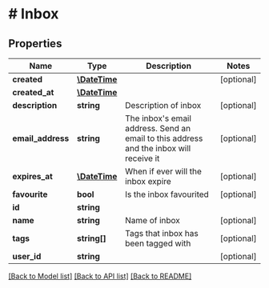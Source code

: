# # Inbox

## Properties

Name | Type | Description | Notes
------------ | ------------- | ------------- | -------------
**created** | [**\DateTime**](\DateTime.md) |  | [optional] 
**created_at** | [**\DateTime**](\DateTime.md) |  | 
**description** | **string** | Description of inbox | [optional] 
**email_address** | **string** | The inbox&#39;s email address. Send an email to this address and the inbox will receive it | [optional] 
**expires_at** | [**\DateTime**](\DateTime.md) | When if ever will the inbox expire | [optional] 
**favourite** | **bool** | Is the inbox favourited | [optional] 
**id** | **string** |  | 
**name** | **string** | Name of inbox | [optional] 
**tags** | **string[]** | Tags that inbox has been tagged with | [optional] 
**user_id** | **string** |  | [optional] 

[[Back to Model list]](../../README.md#documentation-for-models) [[Back to API list]](../../README.md#documentation-for-api-endpoints) [[Back to README]](../../README.md)


